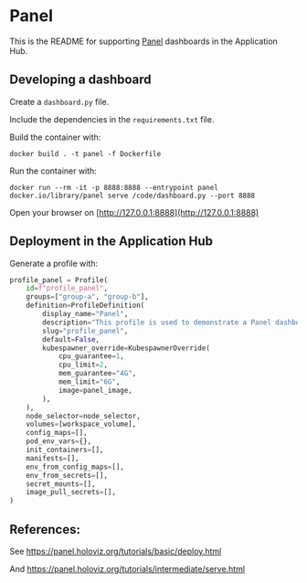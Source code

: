 # Panel 

This is the README for supporting [Panel](https://panel.holoviz.org/) dashboards in the Application Hub.

## Developing a dashboard

Create a `dashboard.py` file.

Include the dependencies in the `requirements.txt` file.

Build the container with:

```console
docker build . -t panel -f Dockerfile
```

Run the container with:

```console
docker run --rm -it -p 8888:8888 --entrypoint panel docker.io/library/panel serve /code/dashboard.py --port 8888
```

Open your browser on [http://127.0.0.1:8888](http://127.0.0.1:8888)

## Deployment in the Application Hub

Generate a profile with:

```python
profile_panel = Profile(
    id=f"profile_panel",
    groups=["group-a", "group-b"],
    definition=ProfileDefinition(
        display_name="Panel",
        description="This profile is used to demonstrate a Panel dashboard (https://panel.holoviz.org/)",
        slug="profile_panel",
        default=False,
        kubespawner_override=KubespawnerOverride(
            cpu_guarantee=1,
            cpu_limit=2,
            mem_guarantee="4G",
            mem_limit="6G",
            image=panel_image,
        ),
    ),
    node_selector=node_selector,
    volumes=[workspace_volume],
    config_maps=[],
    pod_env_vars={},
    init_containers=[],
    manifests=[],
    env_from_config_maps=[],
    env_from_secrets=[],
    secret_mounts=[],
    image_pull_secrets=[],
)
```

## References:

See https://panel.holoviz.org/tutorials/basic/deploy.html

And https://panel.holoviz.org/tutorials/intermediate/serve.html